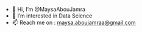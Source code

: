 - 👋 Hi, I’m @MaysaAbouJamra
- 👀 I’m interested in Data Science
- 📫 Reach me on : maysa.aboujamraa@gmail.com

<!---
MaysaAbouJamra/MaysaAbouJamra is a ✨ special ✨ repository because its `README.md` (this file) appears on your GitHub profile.
You can click the Preview link to take a look at your changes.
--->
